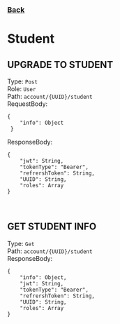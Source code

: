 ### [Back](./Main.md)

# Student

## **UPGRADE TO STUDENT**

Type: `Post`  
Role: `User`  
Path: `account/{UUID}/student`  
RequestBody:

```
{
    "info": Object
 }
```

ResponseBody:

```
{
    "jwt": String,
    "tokenType": "Bearer",
    "refrershToken": String,
    "UUID": String,
    "roles": Array
}
```

<br>

## **GET STUDENT INFO**

Type: `Get`  
Path: `account/{UUID}/student`  
ResponseBody:

```
{
    "info": Object,
    "jwt": String,
    "tokenType": "Bearer",
    "refrershToken": String,
    "UUID": String,
    "roles": Array
}
```
